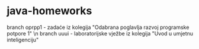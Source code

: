 # java-homeworks
branch oprpp1 - zadaće iz kolegija "Odabrana poglavlja razvoj programske potpore 1" \n
branch uuui - laboratorijske vježbe iz kolegija "Uvod u umjetnu inteligenciju"
